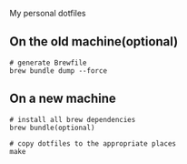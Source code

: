 My personal dotfiles

On the old machine(optional)
---

```
# generate Brewfile
brew bundle dump --force
```

On a new machine
---

```
# install all brew dependencies
brew bundle(optional)

# copy dotfiles to the appropriate places
make
```
